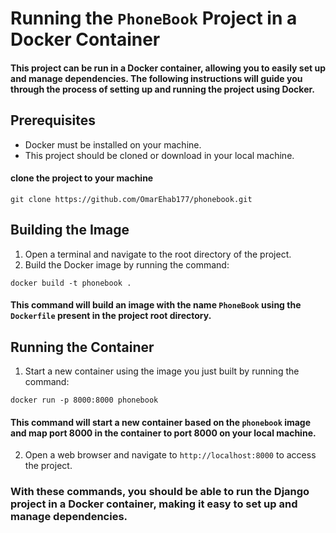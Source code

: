 # Running the `PhoneBook` Project in a Docker Container
#### This project can be run in a Docker container, allowing you to easily set up and manage dependencies. The following instructions will guide you through the process of setting up and running the project using Docker.

## Prerequisites
- Docker must be installed on your machine.
- This project should be cloned or download in your local machine.

#### clone the project to your machine

```
git clone https://github.com/OmarEhab177/phonebook.git
```

## Building the Image
1. Open a terminal and navigate to the root directory of the project.
2. Build the Docker image by running the command:

```
docker build -t phonebook .
```

#### This command will build an image with the name `PhoneBook` using the `Dockerfile` present in the project root directory.

## Running the Container
1. Start a new container using the image you just built by running the command:

```
docker run -p 8000:8000 phonebook
```
#### This command will start a new container based on the `phonebook` image and map port 8000 in the container to port 8000 on your local machine.

2. Open a web browser and navigate to `http://localhost:8000` to access the project.

### With these commands, you should be able to run the Django project in a Docker container, making it easy to set up and manage dependencies.